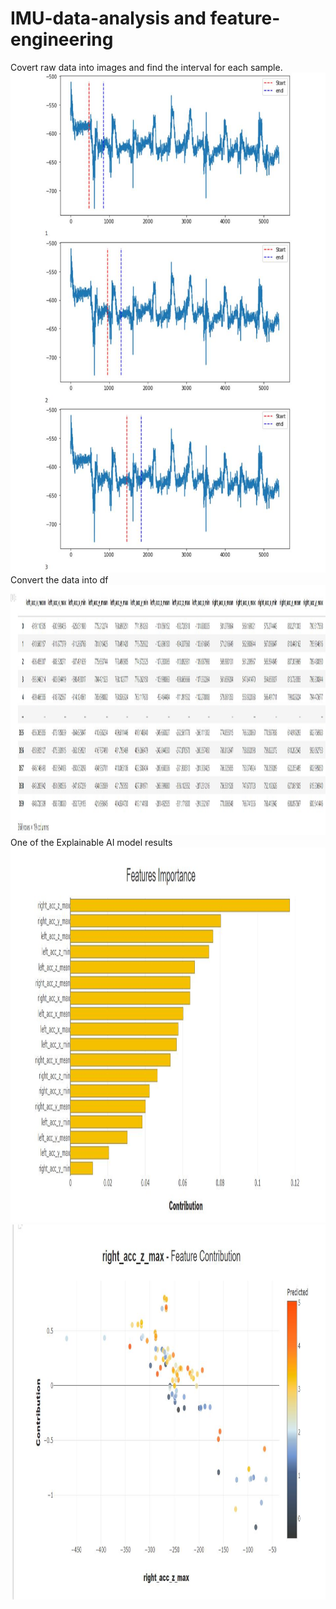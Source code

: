 # IMU-data-analysis and feature-engineering
Covert raw data into images and find the interval for each sample. 
<img width="1200" height="800" src="https://github.com/MachineLs/IMU-data-and-feature-engineering/blob/main/img/1.jpg"/>
Convert the data into df
<img width="2000" height="400" src="https://github.com/MachineLs/IMU-data-and-feature-engineering/blob/main/img/4.jpg"/>
One of the Explainable AI model results
<img width="1200" height="600" src="https://github.com/MachineLs/IMU-data-and-feature-engineering/blob/main/img/2.jpg"/>
<img width="1200" height="600" src="https://github.com/MachineLs/IMU-data-and-feature-engineering/blob/main/img/3.jpg"/>
